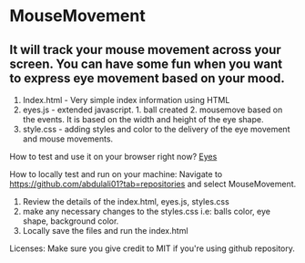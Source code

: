 # MouseMovement
## It will track your mouse movement across your screen.  You can have some fun when you want to express eye movement based on your mood.

1. Index.html - Very simple index information using HTML
2. eyes.js - extended javascript.  1. ball created 2. mousemove based on the events.  It is based on the width and height of the eye shape.
3. style.css - adding styles and color to the delivery of the eye movement and mouse movements.

How to test and use it on your browser right now?
<a href="https://abdulali01.github.io/MouseMovement/"> Eyes </a>

How to locally test and run on your machine:
Navigate to https://github.com/abdulali01?tab=repositories and select MouseMovement.
1. Review the details of the index.html, eyes.js, styles.css
2. make any necessary changes to the styles.css i.e: balls color, eye shape, background color.
3. Locally save the files and run the index.html

Licenses:
Make sure you give credit to MIT if you're using github repository.
